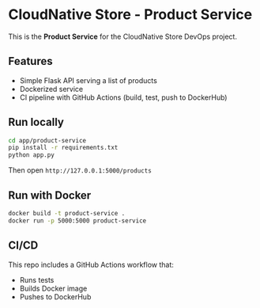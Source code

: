 # CloudNative Store - Product Service

This is the **Product Service** for the CloudNative Store DevOps project.

## Features
- Simple Flask API serving a list of products
- Dockerized service
- CI pipeline with GitHub Actions (build, test, push to DockerHub)

## Run locally
```bash
cd app/product-service
pip install -r requirements.txt
python app.py
```
Then open `http://127.0.0.1:5000/products`

## Run with Docker
```bash
docker build -t product-service .
docker run -p 5000:5000 product-service
```

## CI/CD
This repo includes a GitHub Actions workflow that:
- Runs tests
- Builds Docker image
- Pushes to DockerHub

